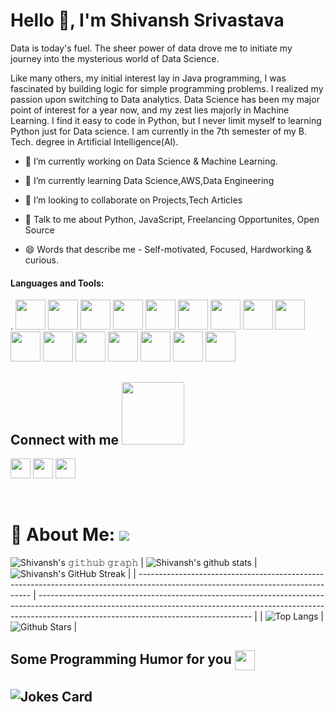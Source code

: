 <h1 align="left">Hello 👋, I'm Shivansh Srivastava</h1>

Data is today's fuel. The sheer power of data drove me to initiate my journey into the mysterious world of Data Science.

Like many others, my initial interest lay in Java programming, I was fascinated by building logic for simple programming problems. I realized my passion upon switching to Data analytics.
Data Science has been my major point of interest for a year now, and my zest lies majorly in Machine Learning. I find it easy to code in Python, but I never limit myself to learning Python just for Data science.
I am currently in the 7th semester of my B. Tech. degree in Artificial Intelligence(AI).

- 🔭 I’m currently working on Data Science & Machine Learning.

- 🌱 I’m currently learning Data Science,AWS,Data Engineering

- 👯 I’m looking to collaborate on Projects,Tech Articles

- 💬 Talk to me about Python, JavaScript, Freelancing Opportunites, Open Source

- 😄 Words that describe me - Self-motivated, Focused, Hardworking & curious.

#### Languages and Tools:
.
<img src="https://user-images.githubusercontent.com/74089340/185174868-bfe581b4-9c1f-4143-9a9e-52109102636c.png" width="" height="48">
<img src="https://user-images.githubusercontent.com/74089340/185173473-c7abba76-594e-447e-8fbd-9f2d4b8c8c9b.png" width="" height="48">
<img src="https://user-images.githubusercontent.com/74089340/185173849-6df8191d-3865-4f17-92fb-0a8d90d22fc5.png" width="" height="48">
<img src="https://user-images.githubusercontent.com/74089340/185173934-6a2459f4-d29c-47e2-8026-dc5203a8d4e9.png" width="" height="48">
<img src="https://user-images.githubusercontent.com/74089340/185174028-0fcf7b16-0fef-4f45-8b26-946940011eb3.png" width="" height="48">
<img src="https://user-images.githubusercontent.com/74089340/185174053-4be41cff-c890-445d-8504-29bed908c56b.png" width="" height="48">
<img src="https://user-images.githubusercontent.com/74089340/185174081-ea76b5ba-0cc9-4cc8-9b49-5bb3b970b558.png" width="" height="48">
<img src="https://user-images.githubusercontent.com/74089340/185174111-3879b191-a6c4-448b-9b2f-c6fea8aee42e.png" width="" height="48">
<img src="https://user-images.githubusercontent.com/74089340/185174135-03660f87-a0d7-423d-bbb2-fba81c474d6e.png" width="" height="48">
<img src="https://user-images.githubusercontent.com/74089340/185174159-e6e8f1e0-e367-4bf1-b73d-79ebc6854357.png" width="" height="48">
<img src="https://user-images.githubusercontent.com/74089340/185174194-7346c00b-a494-4ca6-babd-8131d444b730.png" width="" height="48">
<img src="https://user-images.githubusercontent.com/74089340/185174235-a256775f-d67f-4537-971b-b5b378237a14.png" width="" height="48">
<img src="https://user-images.githubusercontent.com/74089340/185174271-a0d8edb5-a921-49f9-8337-ea38dc41f69c.png" width="" height="48">
<img src="https://user-images.githubusercontent.com/74089340/185174294-75ca6e22-8fae-4dc3-b16b-e181828d9fc2.png" width="" height="48">
<img src="https://user-images.githubusercontent.com/74089340/185174318-e3762cc5-e109-450e-94dc-48740582a513.png" width="" height="48">
<img src="https://user-images.githubusercontent.com/74089340/185174329-98c9ec72-ced7-4f71-9d00-c171a03b5aa5.png" width="" height="48">

<h2> Connect with me <img src='https://raw.githubusercontent.com/ShahriarShafin/ShahriarShafin/main/Assets/handshake.gif' width="100px"> </h2>
<a href = 'https://www.linkedin.com/in/srivastava-shivansh/'> <img width = '32px' align= 'center' src="https://raw.githubusercontent.com/rahulbanerjee26/githubAboutMeGenerator/main/icons/linked-in-alt.svg"/></a>
<a href = 'https://medium.com/@srivastavashiv0112'> <img width = '32px' align= 'center' src="https://raw.githubusercontent.com/rahulbanerjee26/githubAboutMeGenerator/main/icons/medium.svg"/></a>
<a href = 'https://www.github.com/shiv0112'> <img width = '32px' align= 'center' src="https://raw.githubusercontent.com/rahulbanerjee26/githubAboutMeGenerator/main/icons/github.svg"/></a>

<br>
<br>
  <br>
  
# 🤵 About Me: [![](https://visitcount.itsvg.in/api?id=shiv0112&icon=0&color=1)](https://visitcount.itsvg.in)

![Shivansh's 𝚐𝚒𝚝𝚑𝚞𝚋 𝚐𝚛𝚊𝚙𝚑](https://activity-graph.herokuapp.com/graph?username=shiv0112&theme=redical&hide_border=true&area=true)
| ![Shivansh's github stats](https://github-readme-stats.vercel.app/api?username=shiv0112&show_icons=true&theme=radical) | ![Shivansh's GitHub Streak](https://github-readme-streak-stats.herokuapp.com/?user=shiv0112&theme=radical) |
| --------------------------------------------------------------------------------------------------------------------------------- | ----------------------------------------------------------------------------------------------------------------------------------------------------------------------------------------------------------------- |
| ![Top Langs](https://github-readme-stats.vercel.app/api/top-langs/?username=shiv0112&langs_count=8&theme=radical&layout=compact) | ![Github Stars](https://github-readme-stats.vercel.app/api?username=shiv0112&show_icons=true&locale=en&count_private=true&hide_rank=true&custom_title=My%20GitHub%20Stats&disable_animations=true&theme=radical) | 

              


<h2> Some Programming Humor for you <img align ='center' src='https://media2.giphy.com/media/UQDSBzfyiBKvgFcSTw/giphy.gif?cid=ecf05e47p3cd513axbek3f56ti3jzizq8hincw20jauyyfyw&rid=giphy.gif' width = '32px'></h2>

## ![Jokes Card](https://readme-jokes.vercel.app/api?theme=radical)

